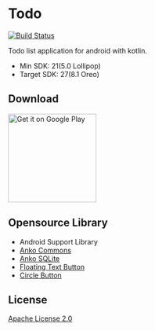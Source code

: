 # Todo
[![Build Status](https://travis-ci.org/opnay/Todo.svg?branch=master)](https://travis-ci.org/opnay/Todo)

Todo list application for android with kotlin.

- Min SDK: 21(5.0 Lollipop)
- Target SDK: 27(8.1 Oreo)

## Download
<a href='https://play.google.com/store/apps/details?id=com.opnay.todo&pcampaignid=MKT-Other-global-all-co-prtnr-py-PartBadge-Mar2515-1'><img alt='Get it on Google Play' src='https://play.google.com/intl/en_us/badges/images/generic/en_badge_web_generic.png' width="180"/></a>

## Opensource Library
- Android Support Library
- [Anko Commons](https://github.com/Kotlin/anko)
- [Anko SQLite](https://github.com/Kotlin/anko)
- [Floating Text Button](https://github.com/dimorinny/floating-text-button)
- [Circle Button](https://github.com/markushi/android-circlebutton)

## License
[Apache License 2.0](https://github.com/opnay/Todo/blob/master/LICENSE)
